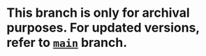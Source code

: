 # This branch is only for archival purposes. For updated versions, refer to [`main`](https://github.com/Egezenn/dota2-minify) branch.
